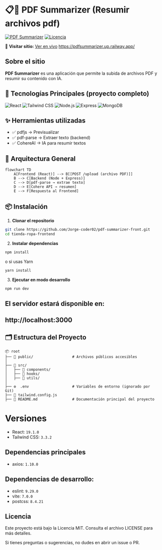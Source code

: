 # 📋📖 PDF Summarizer (Resumir archivos pdf)

[![PDF Summarizer](https://img.shields.io/badge/Status-Complete-green)](https://github.com/Jorge-coder02/pdf-summarizer-front)
[![Licencia](https://img.shields.io/badge/License-MIT-blue)](LICENSE)

🔗 **Visitar sitio:** [Ver en vivo](https://padsummarizer.up.railway.app/) https://pdfsummarizer.up.railway.app/

## Sobre el sitio
**PDF Summarizer** es una aplicación que permite la subida de archivos PDF y resumir su contenido con IA.

## 🚀 Tecnologías Principales (proyecto completo)

![React](https://img.shields.io/badge/React-19.1.0-61DAFB?logo=react)
![Tailwind CSS](https://img.shields.io/badge/Tailwind_CSS-3.3.3-06B6D4?logo=tailwind-css)
![Node.js](https://img.shields.io/badge/Node.js-22.14.0-339933?logo=node.js&logoColor=white)
![Express](https://img.shields.io/badge/Express-5.1.0-000000?logo=express&logoColor=white)
![MongoDB](https://img.shields.io/badge/MongoDB-8.0.4-47A248?logo=mongodb&logoColor=white)

## ✨ Herramientas utilizadas

- ✅ pdfjs -> Previsualizar
- ✅ pdf-parse -> Extraer texto (backend)
- ✅ CohereAI -> IA para resumir textos


## 🧱 Arquitectura General

```mermaid
flowchart TD
    A[Frontend (React)] --> B[[POST /upload (archivo PDF)]]
    B --> C[Backend (Node + Express)]
    C --> D[pdf-parse → extrae texto]
    D --> E[Cohere API → resumen]
    E --> F[Respuesta al Frontend]
```

## 📦 Instalación

1. **Clonar el repositorio**

```bash
git clone https://github.com/Jorge-coder02/pdf-summarizer-front.git
cd tienda-ropa-frontend
```

2. **Instalar dependencias**

```bash
npm install
```

o si usas Yarn

```bash
yarn install
```

3. **Ejecutar en modo desarrollo**

```bash
npm run dev
```

## El servidor estará disponible en:

## http://localhost:3000

## 🗂️ Estructura del Proyecto

```plaintext
📦 root
├── 📁 public/                  # Archivos públicos accesibles
│
├── 📁 src/
│   ├── 📁 components/
│   ├── 📁 hooks/
│   ├── 📁 utils/
│
├── ⚙️  .env                    # Variables de entorno (ignorado por Git)
├── 🎨 tailwind.config.js
├── 📜 README.md                # Documentación principal del proyecto

```

# Versiones

- React: `19.1.0`
- Tailwind CSS: `3.3.2`

## Dependencias principales
- axios: `1.10.0`

## Dependencias de desarrollo:

- eslint: `9.29.0`
- vite: `7.0.0`
- postcss: `8.4.21`

## Licencia
Este proyecto está bajo la Licencia MIT. Consulta el archivo LICENSE para más detalles.

Si tienes preguntas o sugerencias, no dudes en abrir un issue o PR.


